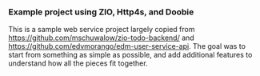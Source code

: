 ### Example project using ZIO, Http4s, and Doobie

This is a sample web service project largely copied from https://github.com/mschuwalow/zio-todo-backend/ and https://github.com/edvmorango/edm-user-service-api. The goal was to start from something as simple as possible, and add additional features to understand how all the pieces fit together.
